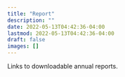 ```yaml
---
title: "Report"
description: ""
date: 2022-05-13T04:42:36-04:00
lastmod: 2022-05-13T04:42:36-04:00
draft: false
images: []
---
```


Links to downloadable annual reports.
